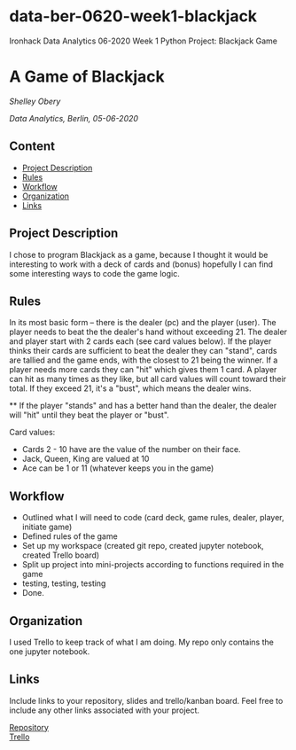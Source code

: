 # data-ber-0620-week1-blackjack
Ironhack Data Analytics 06-2020 Week 1 Python Project: Blackjack Game

# A Game of Blackjack
*Shelley Obery*

*Data Analytics, Berlin, 05-06-2020*

## Content
- [Project Description](#project-description)
- [Rules](#rules)
- [Workflow](#workflow)
- [Organization](#organization)
- [Links](#links)

## Project Description
I chose to program Blackjack as a game, because I thought it would be interesting to work with a deck of cards and (bonus) hopefully I can find some interesting ways to code the game logic.

## Rules
In its most basic form – there is the dealer (pc) and the player (user). The player needs to beat the the dealer's hand without exceeding 21. The dealer and player start with 2 cards each (see card values below). If the player thinks their cards are sufficient to beat the dealer they can "stand", cards are tallied and the game ends, with the closest to 21 being the winner. If a player needs more cards they can "hit" which gives them 1 card. A player can hit as many times as they like, but all card values will count toward their total. If they exceed 21, it's a "bust", which means the dealer wins.

** If the player "stands" and has a better hand than the dealer, the dealer will "hit" until they beat the player or "bust".

Card values:  
- Cards 2 - 10 have are the value of the number on their face.
- Jack, Queen, King are valued at 10
- Ace can be 1 or 11 (whatever keeps you in the game)
              
## Workflow
- Outlined what I will need to code (card deck, game rules, dealer, player, initiate game)
- Defined rules of the game
- Set up my workspace (created git repo, created jupyter notebook, created Trello board)
- Split up project into mini-projects according to functions required in the game
- testing, testing, testing
- Done.

## Organization
I used Trello to keep track of what I am doing. My repo only contains the one jupyter notebook.


## Links
Include links to your repository, slides and trello/kanban board. Feel free to include any other links associated with your project. 

[Repository](https://github.com/soberi/data-ber-0620-week1-blackjack)   
[Trello](https://trello.com/b/i1mdLXha/blackjack)  
